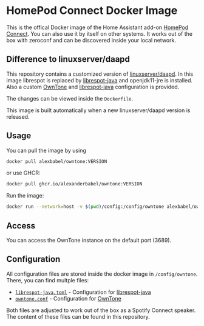 # HomePod Connect Docker Image

This is the offical Docker image of the Home Assistant add-on [HomePod Connect](https://community.home-assistant.io/t/homepod-connect-spotify-on-homepods-with-spotify-connect/482227). You can also use it by itself on other systems. It works out of the box with zeroconf and can be discovered inside your local network.

## Difference to linuxserver/daapd

This repository contains a customized version of [linuxserver/daapd](https://github.com/linuxserver/docker-daapd). In this image librespot is replaced by [librespot-java](https://github.com/librespot-org/librespot-java) and openjdk11-jre is installed. Also a custom [OwnTone](https://github.com/owntone/owntone-server) and [librespot-java](https://github.com/librespot-org/librespot-java) configuration is provided.

The changes can be viewed inside the `Dockerfile`. 

This image is built automatically when a new linuxserver/daapd version is released.

## Usage

You can pull the image by using
```bash
docker pull alexbabel/owntone:VERSION
```
or use GHCR:
```bash
docker pull ghcr.io/alexanderbabel/owntone:VERSION
```

Run the image:
```bash
docker run --network=host -v $(pwd)/config:/config/owntone alexbabel/owntone:VERSION
```

## Access
You can access the OwnTone instance on the default port (3689).

## Configuration
All configuration files are stored inside the docker image in `/config/owntone`. There, you can find multple files:

- [`librespot-java.toml`](https://github.com/AlexanderBabel/owntone/blob/main/root/defaults/librespot-java.toml) - Configuration for [librespot-java](https://github.com/librespot-org/librespot-java)
- [`owntone.conf`](https://github.com/AlexanderBabel/owntone/blob/main/root/defaults/owntone.conf) - Configuration for [OwnTone](https://github.com/owntone/owntone-server)

Both files are adjusted to work out of the box as a Spotify Connect speaker. The content of these files can be found in this repository.
